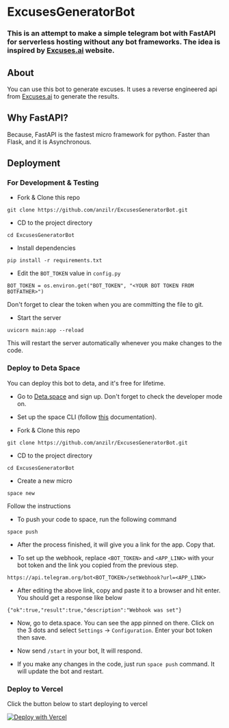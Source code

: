# ExcusesGeneratorBot


### This is an attempt to make a simple telegram bot with FastAPI for serverless hosting without any bot frameworks. The idea is inspired by [Excuses.ai](excuses.ai) website.

## About

You can use this bot to generate excuses. It uses a reverse engineered api from [Excuses.ai](excuses.ai) to generate the results.

## Why FastAPI?

Because, FastAPI is the fastest micro framework for python. Faster than Flask, and it is Asynchronous.

## Deployment

### For Development & Testing

- Fork & Clone this repo
```
git clone https://github.com/anzilr/ExcusesGeneratorBot.git
```

* CD to the project directory
```
cd ExcusesGeneratorBot
```

+ Install dependencies
```
pip install -r requirements.txt
```

- Edit the `BOT_TOKEN` value in `config.py` 
```
BOT_TOKEN = os.environ.get("BOT_TOKEN", "<YOUR BOT TOKEN FROM BOTFATHER>")
```
Don't forget to clear the token when you are committing the file to git.

- Start the server
```
uvicorn main:app --reload
```
This will restart the server automatically whenever you make changes to the code.

### Deploy to Deta Space

You can deploy this bot to deta, and it's free for lifetime.
- Go to [Deta.space](deta.space) and sign up. Don't forget to check the developer mode on.

- Set up the space CLI (follow [this](https://deta.space/docs/en/basics/cli) documentation).

- Fork & Clone this repo
```
git clone https://github.com/anzilr/ExcusesGeneratorBot.git
```

* CD to the project directory
```
cd ExcusesGeneratorBot
```

* Create a new micro
```
space new
```
Follow the instructions

- To push your code to space, run the following command
```
space push
```

- After the process finished, it will give you a link for the app. Copy that.

- To set up the webhook, replace `<BOT_TOKEN>` and `<APP_LINK>` with your bot token and the link you copied from the previous step.
```
https://api.telegram.org/bot<BOT_TOKEN>/setWebhook?url=<APP_LINK>
```

- After editing the above link, copy and paste it to a browser and hit enter. You should get a response like below
```
{"ok":true,"result":true,"description":"Webhook was set"}
```
- Now, go to deta.space. You can see the app pinned on there. Click on the 3 dots and select `Settings` -> `Configuration`. Enter your bot token then save.

- Now send `/start` in your bot, It will respond.

- If you make any changes in the code, just run `space push` command. It will update the bot and restart.

### Deploy to Vercel

Click the button below to start deploying to vercel

[![Deploy with Vercel](https://vercel.com/button)](https://vercel.com/new/clone?repository-url=https%3A%2F%2Fgithub.com%2Fanzilr%2FExcusesGeneratorBot&env=BOT_TOKEN&envDescription=Get%20your%20bot%20token%20from%20BotFather&project-name=excuuses-generator-bot&repository-name=excuuses-generator-bot)